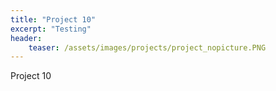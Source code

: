```yaml
---
title: "Project 10"
excerpt: "Testing"
header:
    teaser: /assets/images/projects/project_nopicture.PNG
---
```


Project 10